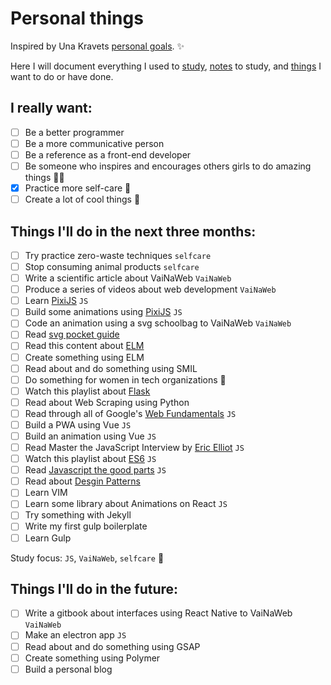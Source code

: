 # Personal things

Inspired by Una Kravets [personal goals](http://una.im/personal-goals-guide). :sparkles:

Here I will document everything I used to [study](/links), [notes](/notes) to study, and [things](/tasks) I want to do or have done.

## I really want:

- [ ] Be a better programmer
- [ ] Be a more communicative person
- [ ] Be a reference as a front-end developer
- [ ] Be someone who inspires and encourages others girls to do amazing things :sparkling_heart::sparkles:
- [x] Practice more self-care :tulip:
- [ ] Create a lot of cool things :whale:

## Things I'll do in the next three months:

- [ ] Try practice zero-waste techniques `selfcare`
- [ ] Stop consuming animal products `selfcare`
- [ ] Write a scientific article about VaiNaWeb `VaiNaWeb`
- [ ] Produce a series of videos about web development `VaiNaWeb`
- [ ] Learn [PixiJS](http://www.pixijs.com/tutorials) `JS`
- [ ] Build some animations using [PixiJS](http://www.pixijs.com/tutorials) `JS`
- [ ] Code an animation using a svg schoolbag to VaiNaWeb `VaiNaWeb`
- [ ] Read [svg pocket guide](http://svgpocketguide.com/book/)
- [ ] Read this content about [ELM](https://css-tricks.com/introduction-elm-architecture-build-first-application)
- [ ] Create something using ELM
- [ ] Read about and do something using SMIL
- [ ] Do something for women in tech organizations :sunflower:
- [ ] Watch this playlist about [Flask](https://www.youtube.com/channel/UCiHEeTXhVQDnw4m8OVl36yA)
- [ ] Read about Web Scraping using Python
- [ ] Read through all of Google's [Web Fundamentals](https://developers.google.com/web/fundamentals/) `JS`
- [ ] Build a PWA using Vue `JS`
- [ ] Build an animation using Vue `JS`
- [ ] Read Master the JavaScript Interview by [Eric Elliot](https://medium.com/@_ericelliott/latest) `JS`
- [ ] Watch this playlist about [ES6](https://www.youtube.com/watch?v=LTbnmiXWs2k&list=PL57atfCFqj2h5fpdZD-doGEIs0NZxeJTX) `JS`
- [ ] Read [Javascript the good parts](https://www.amazon.com.br/JavaScript-Good-Parts-Douglas-Crockford/dp/0596517742) `JS`
- [ ] Read about [Desgin Patterns](https://github.com/khaosdoctor/design-patterns-for-humans)
- [ ] Learn VIM
- [ ] Learn some library about Animations on React `JS`
- [ ] Try something with Jekyll
- [ ] Write my first gulp boilerplate
- [ ] Learn Gulp

Study focus: `JS`, `VaiNaWeb`, `selfcare` :rocket:

## Things I'll do in the future:

- [ ] Write a gitbook about interfaces using React Native to VaiNaWeb `VaiNaWeb`
- [ ] Make an electron app `JS`
- [ ] Read about and do something using GSAP
- [ ] Create something using Polymer
- [ ] Build a personal blog

